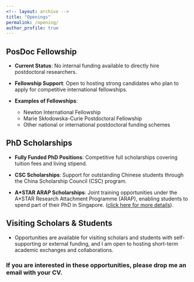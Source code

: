 ```yaml
---
<!-- layout: archive -->
title: "Openings"
permalink: /opening/
author_profile: true
---
```


## PosDoc Fellowship

* **Current Status**: No internal funding available to directly hire postdoctoral researchers.

* **Fellowship Support**: Open to hosting strong candidates who plan to apply for competitive international fellowships.
* **Examples of Fellowships**:
  * Newton International Fellowship
  * Marie Skłodowska-Curie Postdoctoral Fellowship
  * Other national or international postdoctoral funding schemes


## PhD Scholarships

* **Fully Funded PhD Positions**: Competitive full scholarships covering tuition fees and living stipend.

* **CSC Scholarships**: Support for outstanding Chinese students through the China Scholarship Council (CSC) program.

* **A*STAR ARAP Scholarships**: Joint training opportunities under the A*STAR Research Attachment Programme (ARAP), enabling students to spend part of their PhD in Singapore. ([click here for more details](https://www.a-star.edu.sg/Scholarships/for-graduate-studies/a-star-research-attachment-programme-(arap))). 


## Visiting Scholars & Students

* Opportunities are available for visiting scholars and students with self-supporting or external funding, and I am open to hosting short-term academic exchanges and collaborations.


### If you are interested in these opportunities, please drop me an email with your CV.
